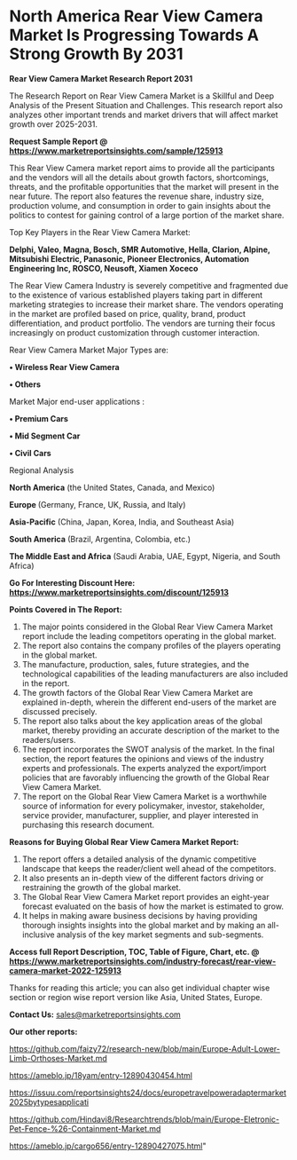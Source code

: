 # North America Rear View Camera Market Is Progressing Towards A Strong Growth By 2031

<strong>Rear View Camera Market Research Report 2031</strong>

The Research Report on Rear View Camera Market is a Skillful and Deep Analysis of the Present Situation and Challenges. This research report also analyzes other important trends and market drivers that will affect market growth over 2025-2031.

<strong>Request Sample Report @ <a href=https://www.marketreportsinsights.com/sample/125913>https://www.marketreportsinsights.com/sample/125913</a></strong>

This Rear View Camera market report aims to provide all the participants and the vendors will all the details about growth factors, shortcomings, threats, and the profitable opportunities that the market will present in the near future. The report also features the revenue share, industry size, production volume, and consumption in order to gain insights about the politics to contest for gaining control of a large portion of the market share.

Top Key Players in the Rear View Camera Market:

<strong>Delphi, Valeo, Magna, Bosch, SMR Automotive, Hella, Clarion, Alpine, Mitsubishi Electric, Panasonic, Pioneer Electronics, Automation Engineering Inc, ROSCO, Neusoft, Xiamen Xoceco</strong>

The Rear View Camera Industry is severely competitive and fragmented due to the existence of various established players taking part in different marketing strategies to increase their market share. The vendors operating in the market are profiled based on price, quality, brand, product differentiation, and product portfolio. The vendors are turning their focus increasingly on product customization through customer interaction.

Rear View Camera Market Major Types are:

<strong>• Wireless Rear View Camera

• Others</strong>

Market Major end-user applications :

<strong>• Premium Cars

• Mid Segment Car

• Civil Cars</strong>

Regional Analysis

</u><strong><b>North America</b></strong> (the United States, Canada, and Mexico)

<strong><b>Europe </b></strong>(Germany, France, UK, Russia, and Italy)

<strong><b>Asia-Pacific</b></strong> (China, Japan, Korea, India, and Southeast Asia)

<strong><b>South America</b></strong> (Brazil, Argentina, Colombia, etc.)

<strong><b>The Middle East and Africa</b></strong> (Saudi Arabia, UAE, Egypt, Nigeria, and South Africa)

<strong>Go For Interesting Discount Here: <a href=https://www.marketreportsinsights.com/discount/125913>https://www.marketreportsinsights.com/discount/125913</a></strong>

<strong>Points Covered in The Report:</strong>
<ol>
  <li>The major points considered in the Global Rear View Camera Market report include the leading competitors operating in the global market.</li>
  <li>The report also contains the company profiles of the players operating in the global market.</li>
  <li>The manufacture, production, sales, future strategies, and the technological capabilities of the leading manufacturers are also included in the report.</li>
  <li>The growth factors of the Global Rear View Camera Market are explained in-depth, wherein the different end-users of the market are discussed precisely.</li>
  <li>The report also talks about the key application areas of the global market, thereby providing an accurate description of the market to the readers/users.</li>
  <li>The report incorporates the SWOT analysis of the market. In the final section, the report features the opinions and views of the industry experts and professionals. The experts analyzed the export/import policies that are favorably influencing the growth of the Global Rear View Camera Market.</li>
  <li>The report on the Global Rear View Camera Market is a worthwhile source of information for every policymaker, investor, stakeholder, service provider, manufacturer, supplier, and player interested in purchasing this research document.</li>
</ol>
<strong>Reasons for Buying Global Rear View Camera Market Report:</strong>

<ol>
  <li>The report offers a detailed analysis of the dynamic competitive landscape that keeps the reader/client well ahead of the competitors.</li>
  <li>It also presents an in-depth view of the different factors driving or restraining the growth of the global market.</li>
  <li>The Global Rear View Camera Market report provides an eight-year forecast evaluated on the basis of how the market is estimated to grow.</li>
  <li>It helps in making aware business decisions by having providing thorough insights insights into the global market and by making an all-inclusive analysis of the key market segments and sub-segments.</li>
</ol>
<strong>Access full Report Description, TOC, Table of Figure, Chart, etc. @ <a href=https://www.marketreportsinsights.com/industry-forecast/rear-view-camera-market-2022-125913>https://www.marketreportsinsights.com/industry-forecast/rear-view-camera-market-2022-125913</a></strong>


Thanks for reading this article; you can also get individual chapter wise section or region wise report version like Asia, United States, Europe.

<strong>Contact Us:</strong>
sales@marketreportsinsights.com

<strong>Our other reports:</strong>

<a href=https://github.com/faizy72/research-new/blob/main/Europe-Adult-Lower-Limb-Orthoses-Market.md>https://github.com/faizy72/research-new/blob/main/Europe-Adult-Lower-Limb-Orthoses-Market.md</a>

<a href=https://ameblo.jp/18yam/entry-12890430454.html>https://ameblo.jp/18yam/entry-12890430454.html</a>

<a href=https://issuu.com/reportsinsights24/docs/europetravelpoweradaptermarket2025bytypesapplicati>https://issuu.com/reportsinsights24/docs/europetravelpoweradaptermarket2025bytypesapplicati</a>

<a href=https://github.com/Hindavi8/Researchtrends/blob/main/Europe-Eletronic-Pet-Fence-%26-Containment-Market.md>https://github.com/Hindavi8/Researchtrends/blob/main/Europe-Eletronic-Pet-Fence-%26-Containment-Market.md</a>

<a href=https://ameblo.jp/cargo656/entry-12890427075.html>https://ameblo.jp/cargo656/entry-12890427075.html</a>"
